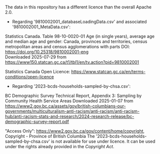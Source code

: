 The data in this repository has a different licence than the overall Apache 2.0.


* Regarding '9810002001_databaseLoadingData.csv' and associated '9810002001_MetaData.csv':

Statistics Canada. Table 98-10-0020-01  Age (in single years), average age and median age and gender: Canada, provinces and territories, census metropolitan areas and census agglomerations with parts
DOI: https://doi.org/10.25318/9810002001-eng  
Downloaded 2025-07-29 from https://www150.statcan.gc.ca/t1/tbl1/en/tv.action?pid=9810002001

Statistics Canada Open Licence: https://www.statcan.gc.ca/en/terms-conditions/open-licence


* Regarding '2023-bcds-households-sampled-by-chsa.csv':

BC Demographic Survey Technical Report, Appendix 3: Sampling by Community Health Service Areas
Downloaded 2025-01-07 from https://www2.gov.bc.ca/assets/gov/british-columbians-our-governments/multiculturalism-anti-racism/anti-racism/anti-racism-hub/anti-racism-stats-and-research/2024-research-release/bc-demographic-survey-report.pdf

"Access Only": https://www2.gov.bc.ca/gov/content/home/copyright, Copyright - Province of British Columbia
The '2023-bcds-households-sampled-by-chsa.csv' is not available for use under licence. It can be used under the rights already provided in the *Copyright Act*.

